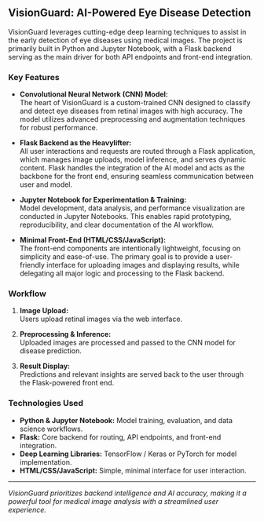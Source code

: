 ## VisionGuard: AI-Powered Eye Disease Detection

VisionGuard leverages cutting-edge deep learning techniques to assist in the early detection of eye diseases using medical images. The project is primarily built in Python and Jupyter Notebook, with a Flask backend serving as the main driver for both API endpoints and front-end integration.

### Key Features

- **Convolutional Neural Network (CNN) Model:**  
  The heart of VisionGuard is a custom-trained CNN designed to classify and detect eye diseases from retinal images with high accuracy. The model utilizes advanced preprocessing and augmentation techniques for robust performance.

- **Flask Backend as the Heavylifter:**  
  All user interactions and requests are routed through a Flask application, which manages image uploads, model inference, and serves dynamic content. Flask handles the integration of the AI model and acts as the backbone for the front end, ensuring seamless communication between user and model.

- **Jupyter Notebook for Experimentation & Training:**  
  Model development, data analysis, and performance visualization are conducted in Jupyter Notebooks. This enables rapid prototyping, reproducibility, and clear documentation of the AI workflow.

- **Minimal Front-End (HTML/CSS/JavaScript):**  
  The front-end components are intentionally lightweight, focusing on simplicity and ease-of-use. The primary goal is to provide a user-friendly interface for uploading images and displaying results, while delegating all major logic and processing to the Flask backend.

### Workflow

1. **Image Upload:**  
   Users upload retinal images via the web interface.

2. **Preprocessing & Inference:**  
   Uploaded images are processed and passed to the CNN model for disease prediction.

3. **Result Display:**  
   Predictions and relevant insights are served back to the user through the Flask-powered front end.

### Technologies Used

- **Python & Jupyter Notebook:** Model training, evaluation, and data science workflows.
- **Flask:** Core backend for routing, API endpoints, and front-end integration.
- **Deep Learning Libraries:** TensorFlow / Keras or PyTorch for model implementation.
- **HTML/CSS/JavaScript:** Simple, minimal interface for user interaction.



---

*VisionGuard prioritizes backend intelligence and AI accuracy, making it a powerful tool for medical image analysis with a streamlined user experience.*

